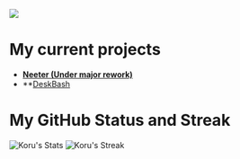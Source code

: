 ![](<https://i.ibb.co/ZVdYdQk/Koru-Banner.png>)
# My current projects
* **[Neeter (Under major rework)](https://github.com/neeterapp/app)**
* **[DeskBash](https://deskbash.vercel.app/)

# My GitHub Status and Streak
![Koru's Stats](https://github-readme-stats.vercel.app/api?username=justkorudev&theme=tokyonight&show_icons=true&hide_border=true&count_private=true)
![Koru's Streak](https://github-readme-streak-stats.herokuapp.com/?user=justkorudev&theme=tokyonight&hide_border=true)
